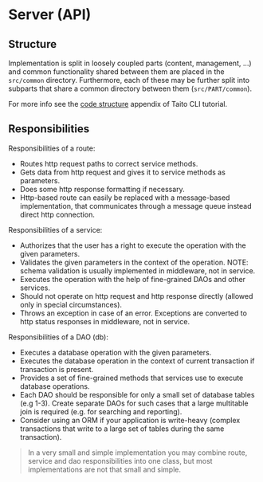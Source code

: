 # Server (API)

## Structure

Implementation is split in loosely coupled parts (content, management, ...)
and common functionality shared between them are placed in the `src/common`
directory. Furthermore, each of these may be further split into subparts that
share a common directory between them (`src/PART/common`).

For more info see the [code structure](https://github.com/TaitoUnited/taito-cli/blob/master/docs/tutorial/b-code-structure.md) appendix of Taito CLI tutorial.

## Responsibilities

Responsibilities of a route:
- Routes http request paths to correct service methods.
- Gets data from http request and gives it to service methods as parameters.
- Does some http response formatting if necessary.
- Http-based route can easily be replaced with a message-based implementation,
  that communicates through a message queue instead direct http connection.

Responsibilities of a service:
- Authorizes that the user has a right to execute the operation with the given
  parameters.
- Validates the given parameters in the context of the operation.
  NOTE: schema validation is usually implemented in middleware, not in service.
- Executes the operation with the help of fine-grained DAOs and other services.
- Should not operate on http request and http response directly
  (allowed only in special circumstances).
- Throws an exception in case of an error. Exceptions are converted to http
  status responses in middleware, not in service.

Responsibilities of a DAO (db):
- Executes a database operation with the given parameters.
- Executes the database operation in the context of current transaction
  if transaction is present.
- Provides a set of fine-grained methods that services use to execute
  database operations.
- Each DAO should be responsible for only a small set of database tables
  (e.g 1-3). Create separate DAOs for such cases that a large
  multitable join is required (e.g. for searching and reporting).
- Consider using an ORM if your application is write-heavy (complex
  transactions that write to a large set of tables during the same transaction).

> In a very small and simple implementation you may combine route, service
and dao responsibilities into one class, but most implementations are not that
small and simple.

